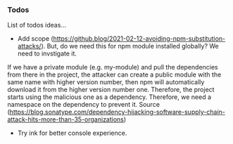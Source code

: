 ### Todos

List of todos ideas...

- Add scope (https://github.blog/2021-02-12-avoiding-npm-substitution-attacks/). But, do we need this for npm module installed globally? We need to invstigate it.

If we have a private module (e.g. my-module) and pull the dependencies from there in the project, the attacker can create a public module with the same name with higher version number, then npm will automatically download it from the higher version number one. Therefore, the project starts using the malicious one as a dependency. Therefore, we need a namespace on the dependency to prevent it. Source (https://blog.sonatype.com/dependency-hijacking-software-supply-chain-attack-hits-more-than-35-organizations)

- Try ink for better console experience.
